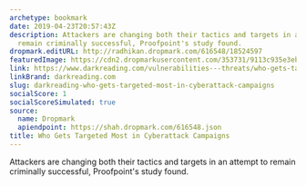 ```yaml
---
archetype: bookmark
date: 2019-04-23T20:57:43Z
description: Attackers are changing both their tactics and targets in an attempt to
  remain criminally successful, Proofpoint's study found.
dropmark.editURL: http://radhikan.dropmark.com/616548/18524597
featuredImage: https://cdn2.dropmarkusercontent.com/353731/9113c935e3eb10161eae6338fee23c3ad2f3573a86819de77cb0fdae1c1f6025/thumbnail/dr-logo.jpg?Expires=1557430062&Signature=RFZacsaMA-pE0e3PvxkZR-Qtq0OyRkWxnV6P6gk1r~Ax~9MdGiTXNY-iuBvmR9e6vEFtHDI~1Q55Wo5Hb-DWse4eG09Dtt8dZZfg-Zxcgs7AfyGjlT-wWYabVOtRNcAUU8LemkepBS-bCa3x0aOwqBhPZrEEhM9E-PEVMcYpkHkR7-63LMGOdQIfqpsvpkqkmkn3KULK~26Euqjq1e4LGxW-auDGIpwO8t1Tc0RT-tcizrlcjIzCW0q7XHIljwbOMcMZ3nPHtN~yaWM-1rhg22b9qSz9VZ9Fic0w8Ia7DauUsyu0t5QHBwQFJFzGJJgrCM7pVmNxRxVHVbn6IDhmIQ__&Key-Pair-Id=APKAITQYWVEN757ZA4KQ
link: https://www.darkreading.com/vulnerabilities---threats/who-gets-targeted-most-in-cyberattack-campaigns/d/d-id/1334494
linkBrand: darkreading.com
slug: darkreading-who-gets-targeted-most-in-cyberattack-campaigns
socialScore: 1
socialScoreSimulated: true
source:
  name: Dropmark
  apiendpoint: https://shah.dropmark.com/616548.json
title: Who Gets Targeted Most in Cyberattack Campaigns
---
```

Attackers are changing both their tactics and targets in an attempt to remain criminally successful, Proofpoint's study found.